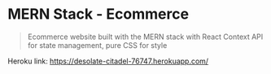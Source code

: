 # MERN Stack - Ecommerce
> Ecommerce website built with the MERN stack with React Context API for state management, pure CSS for style

Heroku link: https://desolate-citadel-76747.herokuapp.com/



